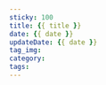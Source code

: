 ```yaml
---
sticky: 100
title: {{ title }}
date: {{ date }}
updateDate: {{ date }}
tag_img:
category:
tags:
---
```

